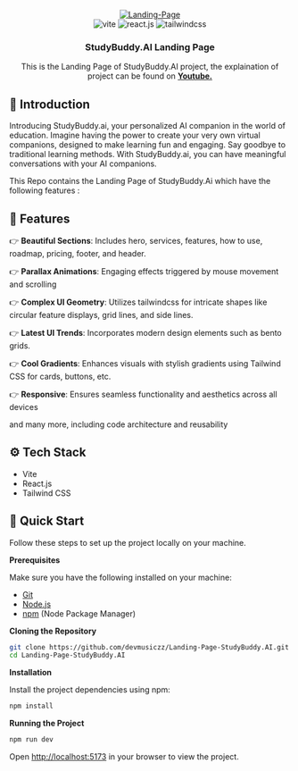 <div align="center">
  <br />
    <a href="https://ibb.co/4g8ynpG"><img src="https://i.ibb.co/prfDBd8/Screenshot-2024-05-10-040302.png" alt="Landing-Page" border="0"></a>
    </a>
  <br />

  <div>
    <img src="https://img.shields.io/badge/-Vite-black?style=for-the-badge&logoColor=white&logo=vite&color=646CFF" alt="vite" />
    <img src="https://img.shields.io/badge/-React_JS-black?style=for-the-badge&logoColor=white&logo=react&color=61DAFB" alt="react.js" />
    <img src="https://img.shields.io/badge/-Tailwind_CSS-black?style=for-the-badge&logoColor=white&logo=tailwindcss&color=06B6D4" alt="tailwindcss" />
  </div>

  <h3 align="center">StudyBuddy.AI Landing Page</h3>

   <div align="center">
     This is the Landing Page of StudyBuddy.AI project, the explaination of project can be found on <a href="https://www.youtube.com/watch?v=bjta8i2-dK0&t=1s" target="_blank"><b>Youtube.</b></a> 
    </div>
</div>

## <a name="introduction">🤖 Introduction</a>

Introducing StudyBuddy.ai, your personalized AI companion in the world of education. Imagine having the power to create your very own virtual companions, designed to make learning fun and engaging. Say goodbye to traditional learning methods. With StudyBuddy.ai, you can have meaningful conversations with your AI companions. 

This Repo contains the Landing Page of StudyBuddy.Ai which have the following features : 

## <a name="features">🔋 Features</a>

👉 **Beautiful Sections**: Includes hero, services, features, how to use, roadmap, pricing, footer, and header.

👉 **Parallax Animations**: Engaging effects triggered by mouse movement and scrolling

👉 **Complex UI Geometry**: Utilizes tailwindcss for intricate shapes like circular feature displays, grid lines, and side lines.

👉 **Latest UI Trends**: Incorporates modern design elements such as bento grids.

👉 **Cool Gradients**: Enhances visuals with stylish gradients using Tailwind CSS for cards, buttons, etc.

👉 **Responsive**: Ensures seamless functionality and aesthetics across all devices

and many more, including code architecture and reusability

## <a name="tech-stack">⚙️ Tech Stack</a>

- Vite
- React.js
- Tailwind CSS

## <a name="quick-start">🤸 Quick Start</a>

Follow these steps to set up the project locally on your machine.

**Prerequisites**

Make sure you have the following installed on your machine:

- [Git](https://git-scm.com/)
- [Node.js](https://nodejs.org/en)
- [npm](https://www.npmjs.com/) (Node Package Manager)

**Cloning the Repository**

```bash
git clone https://github.com/devmusiczz/Landing-Page-StudyBuddy.AI.git
cd Landing-Page-StudyBuddy.AI
```

**Installation**

Install the project dependencies using npm:

```bash
npm install
```

**Running the Project**

```bash
npm run dev
```

Open [http://localhost:5173](http://localhost:5173) in your browser to view the project.
